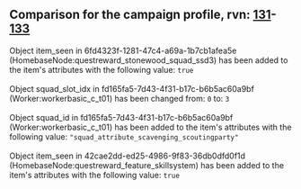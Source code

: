 ## Comparison for the campaign profile, rvn: [131](https://github.com/PRO100KatYT/FortniteProfileRevisions/tree/main/profiles/campaign/131%20campaign.json)-[133](https://github.com/PRO100KatYT/FortniteProfileRevisions/tree/main/profiles/campaign/133%20campaign.json)

Object item_seen in 6fd4323f-1281-47c4-a69a-1b7cb1afea5e (HomebaseNode:questreward_stonewood_squad_ssd3) has been added to the item's attributes with the following value: `true`
<br><br>
Object squad_slot_idx in fd165fa5-7d43-4f31-b17c-b6b5ac60a9bf (Worker:workerbasic_c_t01) has been changed from: `0` to: `3`
<br><br>
Object squad_id in fd165fa5-7d43-4f31-b17c-b6b5ac60a9bf (Worker:workerbasic_c_t01) has been added to the item's attributes with the following value: `"squad_attribute_scavenging_scoutingparty"`
<br><br>
Object item_seen in 42cae2dd-ed25-4986-9f83-36db0dfd0f1d (HomebaseNode:questreward_feature_skillsystem) has been added to the item's attributes with the following value: `true`
<br><br>
